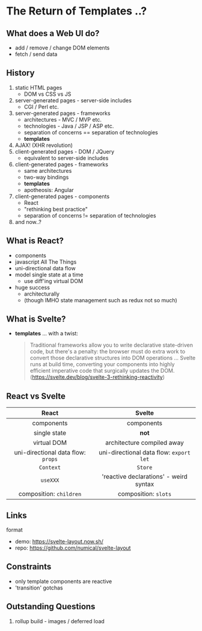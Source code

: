 # The Return of Templates ..?

## What does a Web UI do?

- add / remove / change DOM elements
- fetch / send data

## History

1. static HTML pages
   - DOM vs CSS vs JS
1. server-generated pages - server-side includes
   - CGI / Perl etc.
1. server-generated pages - frameworks
   - architectures - MVC / MVP etc.
   - technologies - Java / JSP / ASP etc.
   - separation of concerns == separation of technologies
   - **templates**
1. AJAX! (XHR revolution)
1. client-generated pages - DOM / JQuery
   - equivalent to server-side includes
1. client-generated pages - frameworks
   - same architectures
   - two-way bindings
   - **templates**
   - apotheosis: Angular
1. client-generated pages - components
   - React
   - "rethinking best practice"
   - separation of concerns != separation of technologies
1. and now..?

## What is React?

- components
- javascript All The Things
- uni-directional data flow
- model single state at a time
  - use diff'ing virtual DOM
- huge success
  - architecturally
  - (though IMHO state management such as redux not so much)

## What is Svelte?

- **templates** ... with a twist:
  > Traditional frameworks allow you to write declarative state-driven code, but there's a penalty: the browser must do extra work to convert those declarative structures into DOM operations ... Svelte runs at build time, converting your components into highly efficient imperative code that surgically updates the DOM.
  > (https://svelte.dev/blog/svelte-3-rethinking-reactivity)

## React vs Svelte

|               React                |                 Svelte                  |
| :--------------------------------: | :-------------------------------------: |
|             components             |               components                |
|            single state            |                 **not**                 |
|            virtual DOM             |       architecture compiled away        |
| uni-directional data flow: `props` | uni-directional data flow: `export let` |
|             `Context`              |                 `Store`                 |
|              `useXXX`              | 'reactive declarations' - weird syntax  |
|      composition: `children`       |          composition: `slots`           |

## Links
format
- demo: https://svelte-layout.now.sh/
- repo: https://github.com/numical/svelte-layout

## Constraints

- only template components are reactive
- 'transition' gotchas

## Outstanding Questions

1. rollup build - images / deferred load
